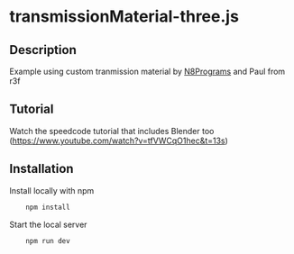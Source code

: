# transmissionMaterial-three.js

## Description

Example using custom tranmission material by [N8Programs](https://github.com/N8python) and Paul from r3f

## Tutorial

Watch the speedcode tutorial that includes Blender too (https://www.youtube.com/watch?v=tfVWCqO1hec&t=13s)

## Installation

Install locally with npm

```bash
    npm install
```

Start the local server

```bash
    npm run dev
```
